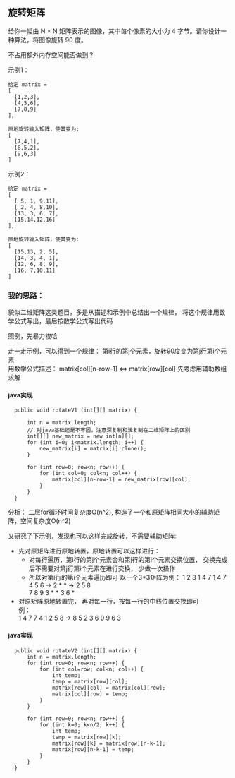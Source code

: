 ## 旋转矩阵  
给你一幅由 N × N 矩阵表示的图像，其中每个像素的大小为 4 字节。请你设计一种算法，将图像旋转 90 度。

不占用额外内存空间能否做到？

示例1：
```
给定 matrix = 
[
  [1,2,3],
  [4,5,6],
  [7,8,9]
],

原地旋转输入矩阵，使其变为:
[
  [7,4,1],
  [8,5,2],
  [9,6,3]
]
```
示例2：
```
给定 matrix =
[
  [ 5, 1, 9,11],
  [ 2, 4, 8,10],
  [13, 3, 6, 7],
  [15,14,12,16]
], 

原地旋转输入矩阵，使其变为:
[
  [15,13, 2, 5],
  [14, 3, 4, 1],
  [12, 6, 8, 9],
  [16, 7,10,11]
]
```

### 我的思路：    
貌似二维矩阵这类题目，多是从描述和示例中总结出一个规律， 将这个规律用数学公式写出，最后按数学公式写出代码   

照例，先暴力梭哈    

走一走示例，可以得到一个规律： 第i行的第j个元素，旋转90度变为第j行第i个元素  
用数学公式描述： matrix[col][n-row-1] <=> matrix[row][col]
先考虑用辅助数组求解  
#### java实现
```
  public void rotateV1 (int[][] matrix) {
  
      int n = matrix.length;
      // 对java基础还是不牢固，注意深复制和浅复制在二维矩阵上的区别
      int[][] new_matrix = new int[n][];
      for (int i=0; i<matrix.length; i++) {
          new_matrix[i] = matrix[i].clone();
      }

      for (int row=0; row<n; row++) {
          for (int col=0; col<n; col++) {
              matrix[col][n-row-1] = new_matrix[row][col];
          }
      }
  }
```
分析： 二层for循环时间复杂度O(n^2), 构造了一个和原矩阵相同大小的辅助矩阵，空间复杂度O(n^2)


又研究了下示例，发现也可以这样完成旋转，不需要辅助矩阵:
-  先对原矩阵进行原地转置，原地转置可以这样进行：
    -  对每行遍历，第i行的第j个元素会和第j行的第i个元素交换位置， 交换完成后不需要对第j行第i个元素在进行交换， 少做一次操作
    -  所以对第i行的第i个元素遍历即可
    以一个3*3矩阵为例：
    1 2 3     1 4 7    1 4 7
    4 5 6  -> 2 * * -> 2 5 8  
    7 8 9     3 * *    3 6 *
-  对原矩阵原地转置完， 再对每一行，按每一行的中线位置交换即可   
    例：  
    1 4 7     7 4 1
    2 5 8  -> 8 5 2
    3 6 9     9 6 3

#### java实现  
```
  public void rotateV2 (int[][] matrix) {
      int n = matrix.length;
      for (int row=0; row<n; row++) {
          for (int col=row; col<n; col++) {
              int temp;
              temp = matrix[row][col];
              matrix[row][col] = matrix[col][row];
              matrix[col][row] = temp;
          }
      }

      for (int row=0; row<n; row++) {
          for (int k=0; k<n/2; k++) {
              int temp;
              temp = matrix[row][k];
              matrix[row][k] = matrix[row][n-k-1];
              matrix[row][n-k-1] = temp;
          }
      }
  }
```
    
